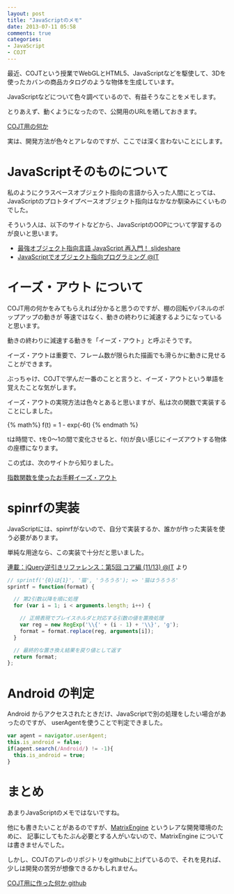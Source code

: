 ```yaml
---
layout: post
title: "JavaScriptのメモ"
date: 2013-07-11 05:58
comments: true
categories: 
- JavaScript
- COJT
---
```


最近、COJTという授業でWebGLとHTML5、JavaScriptなどを駆使して、3Dを使ったカバンの商品カタログのような物体を生成しています。

JavaScriptなどについて色々調べているので、有益そうなことをメモします。

とりあえず、動くようになったので、公開用のURLを晒しておきます。

[COJT用の何か](http://gam0022.net/app/shelf/)

実は、開発方法が色々とアレなのですが、ここでは深く言わないことにします。

# JavaScriptそのものについて

私のようにクラスベースオブジェクト指向の言語から入った人間にとっては、
JavaScriptのプロトタイプベースオブジェクト指向はなかなか馴染みにくいものでした。

そういう人は、以下のサイトなどから、JavaScriptのOOPについて学習するのが良いと思います。

* [最強オブジェクト指向言語 JavaScript 再入門！ slideshare](http://www.slideshare.net/yuka2py/javascript-23768378)
* [JavaScriptでオブジェクト指向プログラミング @IT](http://www.atmarkit.co.jp/ait/articles/0709/25/news148.html)


# イーズ・アウト について

COJT用の何かをみてもらえれば分かると思うのですが、棚の回転やパネルのポップアップの動きが
等速ではなく、動きの終わりに減速するようになっていると思います。

動きの終わりに減速する動きを「イーズ・アウト」と呼ぶそうです。

イーズ・アウトは重要で、フレーム数が限られた描画でも滑らかに動きに見せることができます。

ぶっちゃけ、COJTで学んだ一番のことと言うと、イーズ・アウトという単語を覚えたことな気がします。

イーズ・アウトの実現方法は色々とあると思いますが、私は次の関数で実装することにしました。

{% math%}
f(t) = 1 - exp(-6t)
{% endmath %}

tは時間で、tを0〜1の間で変化させると、f(t)が良い感じにイーズアウトする物体の座標になります。

この式は、次のサイトから知りました。

[指数関数を使ったお手軽イーズ・アウト](http://radiumsoftware.tumblr.com/post/5031889912)


# spinrfの実装

JavaScriptには、spinrfがないので、自分で実装するか、誰かが作った実装を使う必要があります。

単純な用途なら、この実装で十分だと思いました。

[連載：jQuery逆引きリファレンス：第5回 コア編 (11/13) @IT](http://www.atmarkit.co.jp/ait/articles/1003/12/news088_11.html) より

``` javascript sprintf.js
// sprintf('{0}は{1}', '猫', 'うろうろ'); => '猫はうろうろ'
sprintf = function(format) {

  // 第2引数以降を順に処理
  for (var i = 1; i < arguments.length; i++) {

    // 正規表現でプレイスホルダと対応する引数の値を置換処理
    var reg = new RegExp('\\{' + (i - 1) + '\\}', 'g');
    format = format.replace(reg, arguments[i]);
  }

  // 最終的な置き換え結果を戻り値として返す
  return format;
};
```


# Android の判定

Android からアクセスされたときだけ、JavaScriptで別の処理をしたい場合があったのですが、
userAgentを使うことで判定できました。

``` javascript judge_android.js
var agent = navigator.userAgent;
this.is_android = false;
if(agent.search(/Android/) != -1){
  this.is_android = true;
}
```


# まとめ

あまりJavaScriptのメモではないですね。

他にも書きたいことがあるのですが、[MatrixEngine](http://mxengine-se.net-dimension.com/) というレアな開発環境のために、
記事にしてもたぶん必要とする人がいないので、MatrixEngine については書きませんでした。

しかし、COJTのアレのリポジトリをgithubに上げているので、それを見れば、少しは開発の苦労が想像できるかもしれません。

[COJT用に作った何か github](https://github.com/gam0022/shelf)
